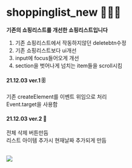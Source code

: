 # shoppinglist_new 🛒🛒🛒
**기존의 쇼핑리스트를 개선한 쇼핑리스트입니다**
1. 기존 쇼핑리스트에서 작동하지않던 deletebtn수정
2. 기존 쇼핑리스트보다 ui개선
3. input에 focus들어오게 개선
4. section을 벗어나게 넘치는 item들을 scroll시킴


#### 21.12.03 ver.1 🗄
기존 createElement를 이벤트 위임으로 처리<br>
Event.target을 사용함

#### 21.12.03 ver.2 📅
전체 삭제 버튼만듬 <br>
리스트 아이템 추가시 현재날짜 추가되게 만듬<br><br>

<img src ="https://user-images.githubusercontent.com/94913420/144600774-2651135e-ea47-4d76-b9ab-c98906e41d65.mov">
